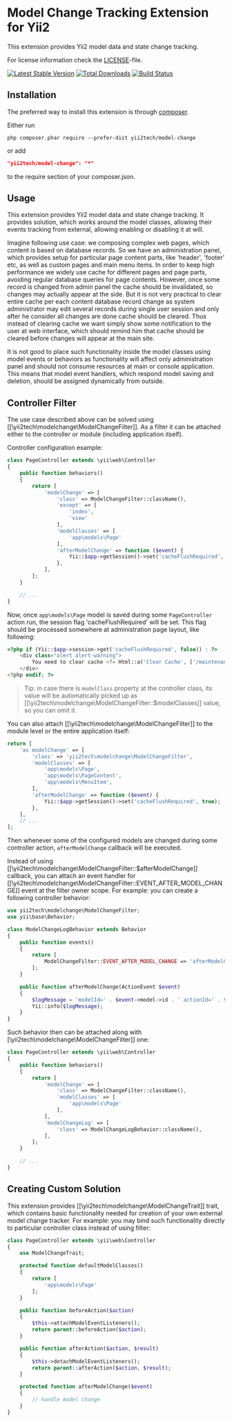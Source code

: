 Model Change Tracking Extension for Yii2
========================================

This extension provides Yii2 model data and state change tracking.

For license information check the [LICENSE](LICENSE.md)-file.

[![Latest Stable Version](https://poser.pugx.org/yii2tech/model-change/v/stable.png)](https://packagist.org/packages/yii2tech/model-change)
[![Total Downloads](https://poser.pugx.org/yii2tech/model-change/downloads.png)](https://packagist.org/packages/yii2tech/model-change)
[![Build Status](https://travis-ci.org/yii2tech/model-change.svg?branch=master)](https://travis-ci.org/yii2tech/model-change)


Installation
------------

The preferred way to install this extension is through [composer](http://getcomposer.org/download/).

Either run

```
php composer.phar require --prefer-dist yii2tech/model-change
```

or add

```json
"yii2tech/model-change": "*"
```

to the require section of your composer.json.


Usage
-----

This extension provides Yii2 model data and state change tracking. It provides solution, which works around the model classes,
allowing their events tracking from external, allowing enabling or disabling it at will.

Imagine following use case: we composing complex web pages, which content is based on database records. So we have an
administration panel, which provides setup for particular page content parts, like 'header', 'footer' etc, as well as
custom pages and main menu items. In order to keep high performance we widely use cache for different pages and page parts,
avoiding regular database queries for page contents. However, once some record is changed from admin panel the cache should
be invalidated, so changes may actually appear at the side. But it is not very practical to clear entire cache per each
content database record change as system administrator may edit several records during single user session and only after
he consider all changes are done cache should be cleared. Thus instead of clearing cache we want simply show some notification
to the user at web interface, which should remind him that cache should be cleared before changes will appear at the main site.

It is not good to place such functionality inside the model classes using model events or behaviors as functionality will
affect only administration panel and should not consume resources at main or console application. This means that model
event handlers, which respond model saving and deletion, should be assigned dynamically from outside.


## Controller Filter <span id="controller-filter"></span>

The use case described above can be solved using [[\yii2tech\modelchange\ModelChangeFilter]]. As a filter it can be attached
either to the controller or module (including application itself).

Controller configuration example:

```php
class PageController extends \yii\web\Controller
{
    public function behaviors()
    {
        return [
            'modelChange' => [
                'class' => ModelChangeFilter::className(),
                'except' => [
                    'index',
                    'view'
                ],
                'modelClasses' => [
                    'app\models\Page'
                ],
                'afterModelChange' => function ($event) {
                    Yii::$app->getSession()->set('cacheFlushRequired', true);
                },
            ],
        ];
    }

    // ...
}
```

Now, once `app\models\Page` model is saved during some `PageController` action run, the session flag 'cacheFlushRequired'
will be set. This flag should be processed somewhere at administration page layout, like following:

```php
<?php if (Yii::$app->session->get('cacheFlushRequired', false)) : ?>
    <div class="alert alert-warning">
        You need to clear cache <?= Html::a('Clear Cache', ['/maintenance/flush-cache'], ['class' => 'btn btn-warning']) ?>
    </div>
<?php endif; ?>
```

> Tip: in case there is `modelClass` property at the controller class, its value will be automatically picked up as
  [[\yii2tech\modelchange\ModelChangeFilter::$modelClasses]] value, so you can omit it.

You can also attach [[\yii2tech\modelchange\ModelChangeFilter]] to the module level or the entire application itself:

```php
return [
    'as modelChange' => [
        'class' => 'yii2tech\modelchange\ModelChangeFilter',
        'modelClasses' => [
            'app\models\Page',
            'app\models\PageContent',
            'app\models\MenuItem',
        ],
        'afterModelChange' => function ($event) {
            Yii::$app->getSession()->set('cacheFlushRequired', true);
        },
    ],
    // ...
];
```

Then whenever some of the configured models are changed during some controller action, `afterModelChange` callback will be executed.

Instead of using [[\yii2tech\modelchange\ModelChangeFilter::$afterModelChange]] callback, you can attach an event handler for
[[\yii2tech\modelchange\ModelChangeFilter::EVENT_AFTER_MODEL_CHANGE]] event at the filter owner scope. For example: you can
create a following controller behavior:

```php
use yii2tech\modelchange\ModelChangeFilter;
use yii\base\Behavior;

class ModelChangeLogBehavior extends Behavior
{
    public function events()
    {
        return [
            ModelChangeFilter::EVENT_AFTER_MODEL_CHANGE => 'afterModelChange'
        ];
    }

    public function afterModelChange(ActionEvent $event)
    {
        $logMessage = 'modelId=' . $event->model->id . ' actionId=' . $event->action->id;
        Yii::info($logMessage);
    }
}
```

Such behavior then can be attached along with [\yii2tech\modelchange\ModelChangeFilter]] one:

```php
class PageController extends \yii\web\Controller
{
    public function behaviors()
    {
        return [
            'modelChange' => [
                'class' => ModelChangeFilter::className(),
                'modelClasses' => [
                    'app\models\Page'
                ],
            ],
            'modelChangeLog' => [
                'class' => ModelChangeLogBehavior::className(),
            ],
        ];
    }

    // ...
}
```


## Creating Custom Solution <span id="creating-custom-solution"></span>

This extension provides [[\yii2tech\modelchange\ModelChangeTrait]] trait, which contains basic functionality needed
for creation of your own external model change tracker. For example: you may bind such functionality directly to
particular controller class instead of using filter:

```php
class PageController extends \yii\web\Controller
{
    use ModelChangeTrait;

    protected function defaultModelClasses()
    {
        return [
            'app\models\Page'
        ];
    }

    public function beforeAction($action)
    {
        $this->attachModelEventListeners();
        return parent::beforeAction($action);
    }

    public function afterAction($action, $result)
    {
        $this->detachModelEventListeners();
        return parent::afterAction($action, $result);
    }

    protected function afterModelChange($event)
    {
        // handle model change
    }
}
```
